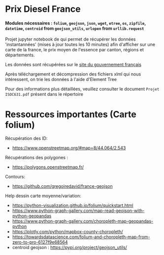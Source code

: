 


# Prix Diesel France

<h4> Modules nécessaires : <code>folium</code>, <code>geojson</code>, <code>json</code>, <code>wget</code>, <code>etree</code>, <code>os</code>, <code>zipfile</code>, <code>datetime</code>, <code>centroid</code> from <code>geojson_utils</code>, <code>urlopen</code> from <code>urllib.request</code></h4>
<p>Projet jupyter notebook de qui permet de récupérer les données 'instantannées' (mises à jour toutes les 10 minutes) afin d'afficher sur une carte de la france, le prix moyen de l'essence par canton, régions et départements.</p>

<p> Les données sont récupérées sur le <a href = "https://www.prix-carburants.gouv.fr/rubrique/opendata/">site du gouvernement français</a></p>
<p> Après téléchargement et décompression des fichiers xlml qui nous intéressent, on trie les données à l'aide d'Element Tree</p>
<p> Pour des informations plus détaillées, veuillez consulter le document <code>Projet ISOC631.pdf</code> présent dans le répertoire</p>


# Ressources importantes (Carte folium)
Récupération des ID:
  * https://www.openstreetmap.org/#map=8/44.064/2.543

Récupérations des polygones :
  * https://polygons.openstreetmap.fr/

Contours:
 * https://github.com/gregoiredavid/france-geojson

Help dessin carte moyenne/variation:
 * https://python-visualization.github.io/folium/quickstart.html
 * https://www.python-graph-gallery.com/map-read-geojson-with-python-geopandas
 * https://www.python-graph-gallery.com/choropleth-map-geopandas-python
 * https://plotly.com/python/mapbox-county-choropleth/
 * https://towardsdatascience.com/folium-and-choropleth-map-from-zero-to-pro-6127f9e68564
 * centroid geojson : https://pypi.org/project/geojson_utils/
